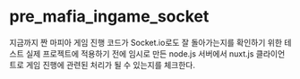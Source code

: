 # pre_mafia_ingame_socket

지금까지 짠 마피아 게임 진행 코드가 Socket.io로도 잘 돌아가는지를 확인하기 위한 테스트
실제 프로젝트에 적용하기 전에 임시로 만든 node.js 서버에서 nuxt.js 클라이언트로 게임 진행에 관련된 처리가 될 수 있는지를 체크한다.
